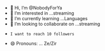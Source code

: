 - 👋 Hi, I’m @NobodyForYa
- 👀 I’m interested in ...streaming
- 🌱 I’m currently learning ...Languages
- 💞️ I’m looking to collaborate on ...streaming
-     I want to reach 10 followers
- 😄 Pronouns: ... Ze/Zir


<!---
NobodyForYa/NobodyForYa is a ✨ special ✨ repository because its `README.md` (this file) appears on your GitHub profile.
You can click the Preview link to take a look at your changes.
--->
